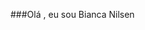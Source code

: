 ###Olá , eu sou Bianca Nilsen

<!--
**Sou estagiária de desenvolvimento Front-end de Blumenau, Brasil.

Sobre mim:

💻 Fiz parte do  Entra21 emm 2021, cursando C#,

💬 Eu amo tecnologia,

 🚀 Se eu não sei, vou aprender,
 
 

Here are some ideas to get you started:

- 🔭 I’m currently working on ...
- 🌱 I’m currently learning ...
- 👯 I’m looking to collaborate on ...
- 🤔 I’m looking for help with ...
- 💬 Ask me about ...
- 📫 How to reach me: ...
- 😄 Pronouns: ...
- ⚡ Fun fact: .
-->
